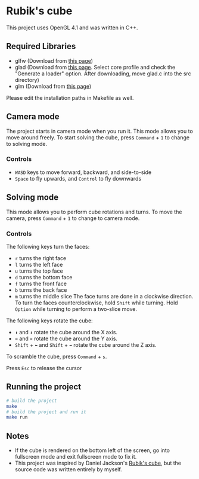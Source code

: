 # Rubik's cube
This project uses OpenGL 4.1 and was written in C++.

## Required Libraries
- glfw (Download from [this page](https://www.glfw.org))
- glad (Download from [this page](https://glad.dav1d.de). Select core profile and check the "Generate a loader" option. After downloading, move glad.c into the src directory)
- glm (Download from [this page](https://github.com/g-truc/glm/tags))

Please edit the installation paths in Makefile as well.

## Camera mode
The project starts in camera mode when you run it. This mode allows you to move around freely. To start solving the cube, press `Command` + `1` to change to solving mode.

### Controls
- `WASD` keys to move forward, backward, and side-to-side
- `Space` to fly upwards, and `Control` to fly downwards

## Solving mode
This mode allows you to perform cube rotations and turns. To move the camera, press `Command` + `1` to change to camera mode.

### Controls
The following keys turn the faces:
- `r` turns the right face
- `l` turns the left face
- `u` turns the top face
- `d` turns the bottom face
- `f` turns the front face
- `b` turns the back face
- `m` turns the middle slice
The face turns are done in a clockwise direction. To turn the faces counterclockwise, hold `Shift` while turning. Hold `Option` while turning to perform a two-slice move.

The following keys rotate the cube:
- `⬆` and `⬇` rotate the cube around the X axis.
- `⬅` and `➡️` rotate the cube around the Y axis.
- `Shift` + `⬅` and `Shift` + `➡️` rotate the cube around the Z axis.

To scramble the cube, press `Command` + `s`.

Press `Esc` to release the cursor

## Running the project
```sh
# build the project
make
# build the project and run it
make run 
```

## Notes
- If the cube is rendered on the bottom left of the screen, go into fullscreen mode and exit fullscreen mode to fix it.
- This project was inspired by Daniel Jackson's [Rubik's cube](https://www.youtube.com/watch?v=2DD-EOMdhX0&pp=ygUTcnViaWsncyBjdWJlIG9wZW5nbA%3D%3D), but the source code was written entirely by myself.

